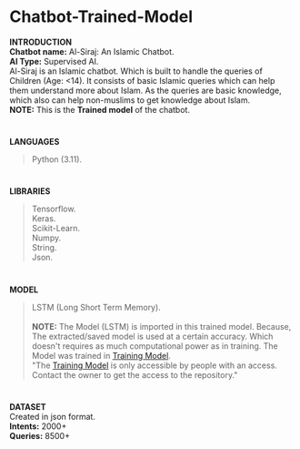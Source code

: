 # Chatbot-Trained-Model
**INTRODUCTION<br>**
**Chatbot name:** Al-Siraj: An Islamic Chatbot.<br>
**AI Type:** Supervised AI.<br>
Al-Siraj is an Islamic chatbot. Which is built to handle the queries of Children (Age: <14). It consists of basic Islamic queries which can help them understand more about Islam. As the queries are basic knowledge, which also can help non-muslims to get knowledge about Islam.<br>
**NOTE:** This is the **Trained model** of the chatbot.
#
**LANGUAGES**
> Python (3.11).
#
**LIBRARIES**
> Tensorflow.<br>
> Keras.<br>
> Scikit-Learn.<br>
> Numpy.<br>
> String.<br>
> Json.
#
**MODEL**
> LSTM (Long Short Term Memory).<br><br>
**NOTE:** The Model (LSTM) is imported in this trained model. Because, The extracted/saved model is used at a certain accuracy. Which doesn't requires as much computational power as in training. The Model was trained in [Training Model](https://github.com/PersonXXIII/Chatbot-Training-Model).  <br>"The [Training Model](https://github.com/PersonXXIII/Chatbot-Training-Model) is only accessible by people with an access. Contact the owner to get the access to the repository."
#
**DATASET<br>**
Created in json format.<br>
**Intents:** 2000+<br>
**Queries:** 8500+

